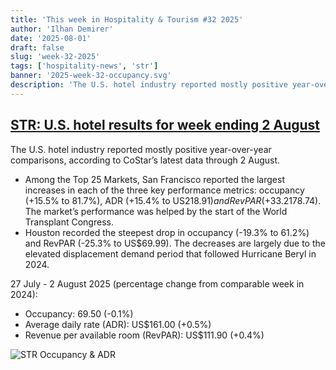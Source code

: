 ```yaml
---
title: 'This week in Hospitality & Tourism #32 2025'
author: 'Ilhan Demirer'
date: '2025-08-01'
draft: false
slug: 'week-32-2025'
tags: ['hospitality-news', 'str']
banner: '2025-week-32-occupancy.svg'
description: 'The U.S. hotel industry reported mostly positive year-over-year comparisons, according to CoStar’s latest data through 2 August.'
---
```


## [STR: U.S. hotel results for week ending 2 August](https://str.com/press-release/us-hotel-results-week-ending-2-august)

The U.S. hotel industry reported mostly positive year-over-year comparisons, according to CoStar’s latest data through 2 August.

- Among the Top 25 Markets, San Francisco reported the largest increases in each of the three key performance metrics: occupancy (+15.5% to 81.7%), ADR (+15.4% to US$218.91) and RevPAR (+33.2% to US$178.74). The market’s performance was helped by the start of the World Transplant Congress.
- Houston recorded the steepest drop in occupancy (-19.3% to 61.2%) and RevPAR (-25.3% to US$69.99). The decreases are largely due to the elevated displacement demand period that followed Hurricane Beryl in 2024.

27 July - 2 August 2025 (percentage change from comparable week in 2024):

- Occupancy: 69.50 (-0.1%)
- Average daily rate (ADR): US$161.00 (+0.5%)
- Revenue per available room (RevPAR): US$111.90 (+0.4%)

![STR Occupancy & ADR](/images/blogimages/2025-week-32-occupancy.svg)
